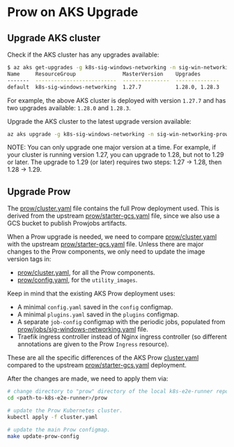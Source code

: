 # Prow on AKS Upgrade

## Upgrade AKS cluster

Check if the AKS cluster has any upgrades available:

```bash
$ az aks get-upgrades -g k8s-sig-windows-networking -n sig-win-networking-prow -o table
Name     ResourceGroup               MasterVersion    Upgrades
-------  --------------------------  ---------------  --------------
default  k8s-sig-windows-networking  1.27.7           1.28.0, 1.28.3
```

For example, the above AKS cluster is deployed with version `1.27.7` and has two upgrades available: `1.28.0` and `1.28.3`.

Upgrade the AKS cluster to the latest upgrade version available:

```bash
az aks upgrade -g k8s-sig-windows-networking -n sig-win-networking-prow --kubernetes-version 1.28.3
```

NOTE: You can only upgrade one major version at a time. For example, if your cluster is running version 1.27, you can upgrade to 1.28, but not to 1.29 or later. The upgrade to 1.29 (or later) requires two steps: 1.27 -> 1.28, then 1.28 -> 1.29.

## Upgrade Prow

The [prow/cluster.yaml](https://github.com/e2e-win/k8s-e2e-runner/blob/main/prow/cluster.yaml) file contains the full Prow deployment used. This is derived from the upstream [prow/starter-gcs.yaml](https://github.com/kubernetes/test-infra/blob/master/config/prow/cluster/starter/starter-gcs.yaml) file, since we also use a GCS bucket to publish Prowjobs artifacts.

When a Prow upgrade is needed, we need to compare [prow/cluster.yaml](https://github.com/e2e-win/k8s-e2e-runner/blob/main/prow/cluster.yaml) with the upstream [prow/starter-gcs.yaml](https://github.com/kubernetes/test-infra/blob/master/config/prow/cluster/starter/starter-gcs.yaml) file. Unless there are major changes to the Prow components, we only need to update the image version tags in:

* [prow/cluster.yaml](https://github.com/e2e-win/k8s-e2e-runner/blob/main/prow/cluster.yaml), for all the Prow components.
* [prow/config.yaml](https://github.com/e2e-win/k8s-e2e-runner/blob/main/prow/config.yaml), for the `utility_images`.

Keep in mind that the existing AKS Prow deployment uses:

* A minimal `config.yaml` saved in the `config` configmap.
* A minimal `plugins.yaml` saved in the `plugins` configmap.
* A separate `job-config` configmap with the periodic jobs, populated from [prow/jobs/sig-windows-networking.yaml](https://github.com/e2e-win/k8s-e2e-runner/blob/main/prow/jobs/sig-windows-networking.yaml) file.
* Traefik ingress controller instead of Nginx ingress controller (so different annotations are given to the Prow `Ingress` resource).

These are all the specific differences of the AKS Prow [cluster.yaml](https://github.com/e2e-win/k8s-e2e-runner/blob/main/prow/cluster.yaml) compared to the upstream [prow/starter-gcs.yaml](https://github.com/kubernetes/test-infra/blob/master/config/prow/cluster/starter/starter-gcs.yaml) deployment.

After the changes are made, we need to apply them via:

```bash
# change directory to "prow" directory of the local k8s-e2e-runner repo clone.
cd <path-to-k8s-e2e-runner>/prow

# update the Prow Kubernetes cluster.
kubectl apply -f cluster.yaml

# update the main Prow configmap.
make update-prow-config
```
